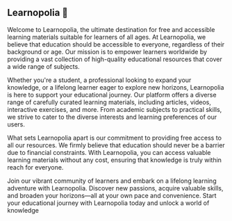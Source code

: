 ## Learnopolia 🐢

Welcome to Learnopolia, the ultimate destination for free and accessible learning materials suitable for learners of all ages. At Learnopolia, we believe that education should be accessible to everyone, regardless of their background or age. Our mission is to empower learners worldwide by providing a vast collection of high-quality educational resources that cover a wide range of subjects.

Whether you're a student, a professional looking to expand your knowledge, or a lifelong learner eager to explore new horizons, Learnopolia is here to support your educational journey. Our platform offers a diverse range of carefully curated learning materials, including articles, videos, interactive exercises, and more. From academic subjects to practical skills, we strive to cater to the diverse interests and learning preferences of our users.

What sets Learnopolia apart is our commitment to providing free access to all our resources. We firmly believe that education should never be a barrier due to financial constraints. With Learnopolia, you can access valuable learning materials without any cost, ensuring that knowledge is truly within reach for everyone.

Join our vibrant community of learners and embark on a lifelong learning adventure with Learnopolia. Discover new passions, acquire valuable skills, and broaden your horizons—all at your own pace and convenience. Start your educational journey with Learnopolia today and unlock a world of knowledge
